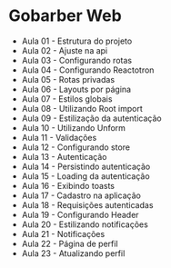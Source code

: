 # Gobarber Web

- Aula 01 - Estrutura do projeto
- Aula 02 - Ajuste na api
- Aula 03 - Configurando rotas
- Aula 04 - Configurando Reactotron
- Aula 05 - Rotas privadas
- Aula 06 - Layouts por página
- Aula 07 - Estilos globais
- Aula 08 - Utilizando Root import
- Aula 09 - Estilização da autenticação
- Aula 10 - Utilizando Unform
- Aula 11 - Validações
- Aula 12 - Configurando store
- Aula 13 - Autenticação
- Aula 14 - Persistindo autenticação
- Aula 15 - Loading da autenticação
- Aula 16 - Exibindo toasts
- Aula 17 - Cadastro na aplicação
- Aula 18 - Requisições autenticadas
- Aula 19 - Configurando Header
- Aula 20 - Estilizando notificações
- Aula 21 - Notificações
- Aula 22 - Página de perfil
- Aula 23 - Atualizando perfil
